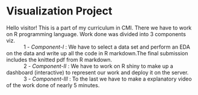 #                                     Visualization Project
Hello visitor! This is a part of my curriculum in CMI. There we have to work on R programming language.
Work done was divided into 3 components viz.
<br>&emsp;&emsp;&emsp; 1 - *Component-I* : We have to select a data set and perform an EDA on the data and write up all the code in R markdown.The final submission includes the knitted pdf from R markdown.
<br>&emsp;&emsp;&emsp; 2 - *Component-II* : We have to work on R shiny to make up a dashboard (interactive) to represent our work and deploy it on the server.
<br>&emsp;&emsp;&emsp; 3 - *Component-III* : To the last we have to make a explanatory video of the work done of nearly 5 minutes. 
